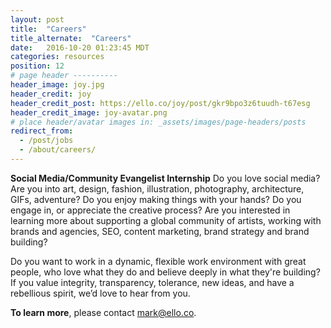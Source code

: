```yaml
---
layout: post
title:  "Careers"
title_alternate:  "Careers"
date:   2016-10-20 01:23:45 MDT
categories: resources
position: 12
# page header ----------
header_image: joy.jpg
header_credit: joy
header_credit_post: https://ello.co/joy/post/gkr9bpo3z6tuudh-t67esg
header_credit_image: joy-avatar.png
# place header/avatar images in: _assets/images/page-headers/posts
redirect_from:
  - /post/jobs
  - /about/careers/
---
```

**Social Media/Community Evangelist Internship**
Do you love social media? Are you into art, design, fashion, illustration, photography, architecture, GIFs, adventure? Do you enjoy making things with your hands? Do you engage in, or appreciate the creative process? Are you interested in learning more about supporting a global community of artists, working with brands and agencies, SEO, content marketing, brand strategy and brand building?

Do you want to work in a dynamic, flexible work environment with great people, who love what they do and believe deeply in what they're building? If you value integrity, transparency, tolerance, new ideas, and have a rebellious spirit, we’d love to hear from you.

**To learn more**, please contact mark@ello.co.
